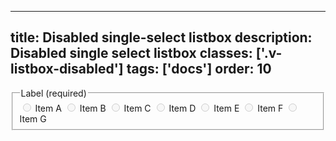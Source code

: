 <!--
 *              Copyright (c) 2025 Visa, Inc.
 *
 * Licensed under the Apache License, Version 2.0 (the "License");
 * you may not use this file except in compliance with the License.
 * You may obtain a copy of the License at
 *
 *         http://www.apache.org/licenses/LICENSE-2.0
 *
 * Unless required by applicable law or agreed to in writing, software
 * distributed under the License is distributed on an "AS IS" BASIS,
 * WITHOUT WARRANTIES OR CONDITIONS OF ANY KIND, either express or implied.
 * See the License for the specific language governing permissions and
 * limitations under the License.
 *
 -->
---
title: Disabled single-select listbox
description: Disabled single select listbox 
classes: ['.v-listbox-disabled']
tags: ['docs']
order: 10
---

<fieldset aria-labelledby="single-select-disabled-listbox-legend">
  <legend class="v-label" id="single-select-disabled-listbox-legend">
    Label (required)
  </legend>
  <div class="v-listbox-container v-listbox-disabled">
    <div class="v-listbox v-listbox-scroll">
      <label class="v-listbox-item" for="single-select-radio-disabled-1">
        <input class="v-radio v-flex-shrink-0" disabled="" id="single-select-radio-disabled-1" name="disabled-example" type="radio"/>
        <span class="v-label v-typography-label-large">
          Item A
        </span>
      </label>
      <label class="v-listbox-item" for="single-select-radio-disabled-2">
        <input class="v-radio v-flex-shrink-0" disabled="" id="single-select-radio-disabled-2" name="disabled-example" type="radio"/>
        <span class="v-label v-typography-label-large">
          Item B
        </span>
      </label>
      <label class="v-listbox-item" for="single-select-radio-disabled-3">
        <input class="v-radio v-flex-shrink-0" disabled="" id="single-select-radio-disabled-3" name="disabled-example" type="radio"/>
        <span class="v-label v-typography-label-large">
          Item C
        </span>
      </label>
      <label class="v-listbox-item" for="single-select-radio-disabled-4">
        <input class="v-radio v-flex-shrink-0" disabled="" id="single-select-radio-disabled-4" name="disabled-example" type="radio"/>
        <span class="v-label v-typography-label-large">
          Item D
        </span>
      </label>
      <label class="v-listbox-item" for="single-select-radio-disabled-5">
        <input class="v-radio v-flex-shrink-0" disabled="" id="single-select-radio-disabled-5" name="disabled-example" type="radio"/>
        <span class="v-label v-typography-label-large">
          Item E
        </span>
      </label>
      <label class="v-listbox-item" for="single-select-radio-disabled-6">
        <input class="v-radio v-flex-shrink-0" disabled="" id="single-select-radio-disabled-6" name="disabled-example" type="radio"/>
        <span class="v-label v-typography-label-large">
          Item F
        </span>
      </label>
      <label class="v-listbox-item" for="single-select-radio-disabled-7">
        <input class="v-radio v-flex-shrink-0" disabled="" id="single-select-radio-disabled-7" name="disabled-example" type="radio"/>
        <span class="v-label v-typography-label-large">
          Item G
        </span>
      </label>
    </div>
  </div>
</fieldset>
